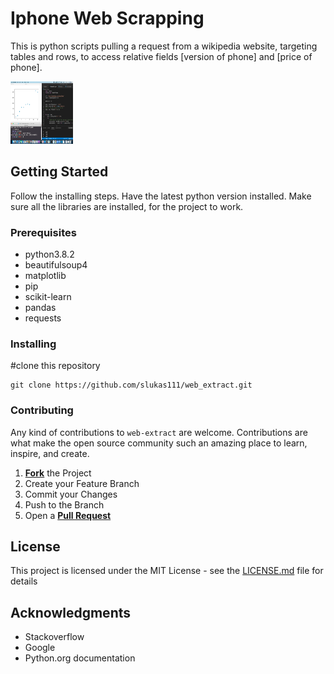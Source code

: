 # Iphone Web Scrapping

This is python scripts pulling a request from a wikipedia website, targeting tables and rows, to access relative fields [version of phone] and [price of phone].

<img src="/webscrap.png" alt="desktop_webscrap" style="height: 100px; width:100px;"/>

## Getting Started

Follow the installing steps. Have the latest python version installed. Make sure all the libraries are installed, for the project to work. 

### Prerequisites

- python3.8.2
- beautifulsoup4
- matplotlib
- pip
- scikit-learn
- pandas
- requests


### Installing

#clone this repository
```
git clone https://github.com/slukas111/web_extract.git
```

### Contributing

Any kind of contributions to `web-extract` are welcome. Contributions are what make the open source community such an amazing place to learn, inspire, and create.

1. [**Fork**](https://github.com/slukas111/web_extract/fork) the Project
2. Create your Feature Branch
3. Commit your Changes
4. Push to the Branch
5. Open a [**Pull Request**](https://github.com/slukas111/web_extract/pulls)




## License

This project is licensed under the MIT License - see the [LICENSE.md](LICENSE.md) file for details

## Acknowledgments

* Stackoverflow
* Google
* Python.org documentation

